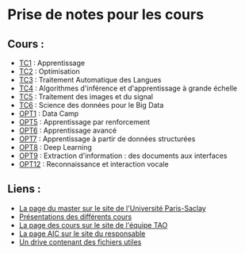 # Prise de notes pour les cours

## Cours :

- [TC1](TC1) : Apprentissage
- [TC2](TC2) : Optimisation
- [TC3](TC3) : Traitement Automatique des Langues
- [TC4](TC4) : Algorithmes d'inférence et d'apprentissage à grande échelle
- [TC5](TC5) : Traitement des images et du signal
- [TC6](TC6) : Science des données pour le Big Data
- [OPT1](OPT1) : Data Camp
- [OPT5](OPT5) : Apprentissage par renforcement
- [OPT6](OPT6) : Apprentissage avancé
- [OPT7](OPT7) : Apprentissage à partir de données structurées
- [OPT8](OPT8) : Deep Learning
- [OPT9](OPT9) : Extraction d'information : des documents aux interfaces
- [OPT12](OPT12) : Reconnaissance et interaction vocale

## Liens :

- [La page du master sur le site de l'Université Paris-Saclay](https://www.universite-paris-saclay.fr/fr/education/master/m2-apprentissage-information-et-contenu-machine-learning-information-and-content#presentation-m2)
- [Présentations des différents cours](https://drive.google.com/drive/folders/0B6bFVfow2ez_SVVzamQ4ZGRocUU)
- [La page des cours sur le site de l'équipe TAO](https://tao.lri.fr/courses)
- [La page AIC sur le site du responsable](https://allauzen.github.io/cours/AIC/)
- [Un drive contenant des fichiers utiles](https://ocsync.limsi.fr/index.php/s/TETPT57yxziIN8R)
